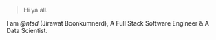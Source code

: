 
> Hi ya all.

I am *@ntsd* (Jirawat Boonkumnerd), A Full Stack Software Engineer & A Data Scientist.

